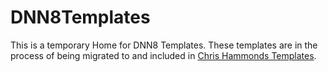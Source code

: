 # DNN8Templates
This is a temporary Home for DNN8 Templates.  These templates are in the process of being migrated to and included in [Chris Hammonds Templates](https://github.com/ChrisHammond/DNNTemplates).
